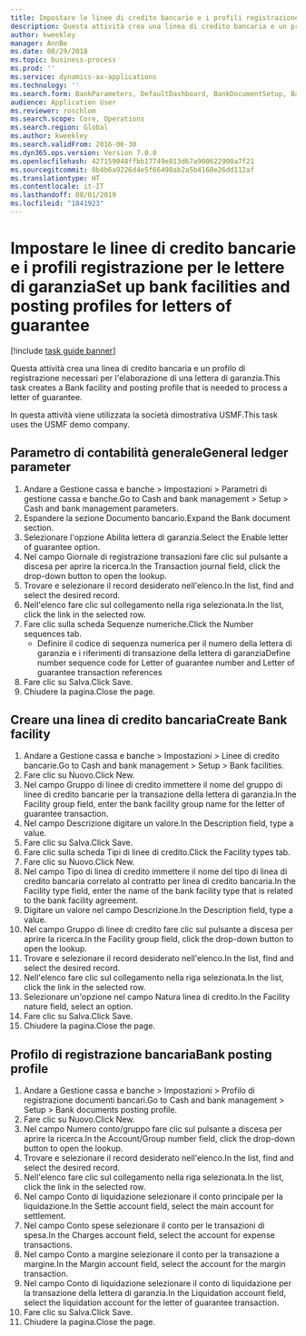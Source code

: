```yaml
---
title: Impostare le linee di credito bancarie e i profili registrazione per le lettere di garanzia
description: Questa attività crea una linea di credito bancaria e un profilo di registrazione necessari per l'elaborazione di una lettera di garanzia.
author: kweekley
manager: AnnBe
ms.date: 08/29/2018
ms.topic: business-process
ms.prod: ''
ms.service: dynamics-ax-applications
ms.technology: ''
ms.search.form: BankParameters, DefaultDashboard, BankDocumentSetup, BankDocumentPosting
audience: Application User
ms.reviewer: roschlom
ms.search.scope: Core, Operations
ms.search.region: Global
ms.author: kweekley
ms.search.validFrom: 2016-06-30
ms.dyn365.ops.version: Version 7.0.0
ms.openlocfilehash: 427159048ffbb17749e813d67a900622900a7f21
ms.sourcegitcommit: 8b4b6a9226d4e5f66498ab2a5b4160e26dd112af
ms.translationtype: HT
ms.contentlocale: it-IT
ms.lasthandoff: 08/01/2019
ms.locfileid: "1841923"
---
```

# <a name="set-up-bank-facilities-and-posting-profiles-for-letters-of-guarantee"></a><span data-ttu-id="76361-103">Impostare le linee di credito bancarie e i profili registrazione per le lettere di garanzia</span><span class="sxs-lookup"><span data-stu-id="76361-103">Set up bank facilities and posting profiles for letters of guarantee</span></span>

[!include [task guide banner](../../includes/task-guide-banner.md)]

<span data-ttu-id="76361-104">Questa attività crea una linea di credito bancaria e un profilo di registrazione necessari per l'elaborazione di una lettera di garanzia.</span><span class="sxs-lookup"><span data-stu-id="76361-104">This task creates a Bank facility and posting profile that is needed to process a letter of guarantee.</span></span>



<span data-ttu-id="76361-105">In questa attività viene utilizzata la società dimostrativa USMF.</span><span class="sxs-lookup"><span data-stu-id="76361-105">This task uses the USMF demo company.</span></span> 




## <a name="general-ledger-parameter"></a><span data-ttu-id="76361-106">Parametro di contabilità generale</span><span class="sxs-lookup"><span data-stu-id="76361-106">General ledger parameter</span></span>
1. <span data-ttu-id="76361-107">Andare a Gestione cassa e banche > Impostazioni > Parametri di gestione cassa e banche.</span><span class="sxs-lookup"><span data-stu-id="76361-107">Go to Cash and bank management > Setup > Cash and bank management parameters.</span></span>
2. <span data-ttu-id="76361-108">Espandere la sezione Documento bancario.</span><span class="sxs-lookup"><span data-stu-id="76361-108">Expand the Bank document section.</span></span>
3. <span data-ttu-id="76361-109">Selezionare l'opzione Abilita lettera di garanzia.</span><span class="sxs-lookup"><span data-stu-id="76361-109">Select the Enable letter of guarantee option.</span></span>
4. <span data-ttu-id="76361-110">Nel campo Giornale di registrazione transazioni fare clic sul pulsante a discesa per aprire la ricerca.</span><span class="sxs-lookup"><span data-stu-id="76361-110">In the Transaction journal field, click the drop-down button to open the lookup.</span></span>
5. <span data-ttu-id="76361-111">Trovare e selezionare il record desiderato nell'elenco.</span><span class="sxs-lookup"><span data-stu-id="76361-111">In the list, find and select the desired record.</span></span>
6. <span data-ttu-id="76361-112">Nell'elenco fare clic sul collegamento nella riga selezionata.</span><span class="sxs-lookup"><span data-stu-id="76361-112">In the list, click the link in the selected row.</span></span>
7. <span data-ttu-id="76361-113">Fare clic sulla scheda Sequenze numeriche.</span><span class="sxs-lookup"><span data-stu-id="76361-113">Click the Number sequences tab.</span></span>
    * <span data-ttu-id="76361-114">Definire il codice di sequenza numerica per il numero della lettera di garanzia e i riferimenti di transazione della lettera di garanzia</span><span class="sxs-lookup"><span data-stu-id="76361-114">Define number sequence code for Letter of guarantee number and Letter of guarantee transaction references</span></span>  
8. <span data-ttu-id="76361-115">Fare clic su Salva.</span><span class="sxs-lookup"><span data-stu-id="76361-115">Click Save.</span></span>
9. <span data-ttu-id="76361-116">Chiudere la pagina.</span><span class="sxs-lookup"><span data-stu-id="76361-116">Close the page.</span></span>

## <a name="create-bank-facility"></a><span data-ttu-id="76361-117">Creare una linea di credito bancaria</span><span class="sxs-lookup"><span data-stu-id="76361-117">Create Bank facility</span></span>
1. <span data-ttu-id="76361-118">Andare a Gestione cassa e banche > Impostazioni > Linee di credito bancarie.</span><span class="sxs-lookup"><span data-stu-id="76361-118">Go to Cash and bank management > Setup > Bank facilities.</span></span>
2. <span data-ttu-id="76361-119">Fare clic su Nuovo.</span><span class="sxs-lookup"><span data-stu-id="76361-119">Click New.</span></span>
3. <span data-ttu-id="76361-120">Nel campo Gruppo di linee di credito immettere il nome del gruppo di linee di credito bancarie per la transazione della lettera di garanzia.</span><span class="sxs-lookup"><span data-stu-id="76361-120">In the Facility group field, enter the bank facility group name for the letter of guarantee transaction.</span></span>
4. <span data-ttu-id="76361-121">Nel campo Descrizione digitare un valore.</span><span class="sxs-lookup"><span data-stu-id="76361-121">In the Description field, type a value.</span></span>
5. <span data-ttu-id="76361-122">Fare clic su Salva.</span><span class="sxs-lookup"><span data-stu-id="76361-122">Click Save.</span></span>
6. <span data-ttu-id="76361-123">Fare clic sulla scheda Tipi di linee di credito.</span><span class="sxs-lookup"><span data-stu-id="76361-123">Click the Facility types tab.</span></span>
7. <span data-ttu-id="76361-124">Fare clic su Nuovo.</span><span class="sxs-lookup"><span data-stu-id="76361-124">Click New.</span></span>
8. <span data-ttu-id="76361-125">Nel campo Tipo di linea di credito immettere il nome del tipo di linea di credito bancaria correlato al contratto per linea di credito bancaria.</span><span class="sxs-lookup"><span data-stu-id="76361-125">In the Facility type field, enter the name of the bank facility type that is related to the bank facility agreement.</span></span>
9. <span data-ttu-id="76361-126">Digitare un valore nel campo Descrizione.</span><span class="sxs-lookup"><span data-stu-id="76361-126">In the Description field, type a value.</span></span>
10. <span data-ttu-id="76361-127">Nel campo Gruppo di linee di credito fare clic sul pulsante a discesa per aprire la ricerca.</span><span class="sxs-lookup"><span data-stu-id="76361-127">In the Facility group field, click the drop-down button to open the lookup.</span></span>
11. <span data-ttu-id="76361-128">Trovare e selezionare il record desiderato nell'elenco.</span><span class="sxs-lookup"><span data-stu-id="76361-128">In the list, find and select the desired record.</span></span>
12. <span data-ttu-id="76361-129">Nell'elenco fare clic sul collegamento nella riga selezionata.</span><span class="sxs-lookup"><span data-stu-id="76361-129">In the list, click the link in the selected row.</span></span>
13. <span data-ttu-id="76361-130">Selezionare un'opzione nel campo Natura linea di credito.</span><span class="sxs-lookup"><span data-stu-id="76361-130">In the Facility nature field, select an option.</span></span>
14. <span data-ttu-id="76361-131">Fare clic su Salva.</span><span class="sxs-lookup"><span data-stu-id="76361-131">Click Save.</span></span>
15. <span data-ttu-id="76361-132">Chiudere la pagina.</span><span class="sxs-lookup"><span data-stu-id="76361-132">Close the page.</span></span>

## <a name="bank-posting-profile"></a><span data-ttu-id="76361-133">Profilo di registrazione bancaria</span><span class="sxs-lookup"><span data-stu-id="76361-133">Bank posting profile</span></span>
1. <span data-ttu-id="76361-134">Andare a Gestione cassa e banche > Impostazioni > Profilo di registrazione documenti bancari.</span><span class="sxs-lookup"><span data-stu-id="76361-134">Go to Cash and bank management > Setup > Bank documents posting profile.</span></span>
2. <span data-ttu-id="76361-135">Fare clic su Nuovo.</span><span class="sxs-lookup"><span data-stu-id="76361-135">Click New.</span></span>
3. <span data-ttu-id="76361-136">Nel campo Numero conto/gruppo fare clic sul pulsante a discesa per aprire la ricerca.</span><span class="sxs-lookup"><span data-stu-id="76361-136">In the Account/Group number field, click the drop-down button to open the lookup.</span></span>
4. <span data-ttu-id="76361-137">Trovare e selezionare il record desiderato nell'elenco.</span><span class="sxs-lookup"><span data-stu-id="76361-137">In the list, find and select the desired record.</span></span>
5. <span data-ttu-id="76361-138">Nell'elenco fare clic sul collegamento nella riga selezionata.</span><span class="sxs-lookup"><span data-stu-id="76361-138">In the list, click the link in the selected row.</span></span>
6. <span data-ttu-id="76361-139">Nel campo Conto di liquidazione selezionare il conto principale per la liquidazione.</span><span class="sxs-lookup"><span data-stu-id="76361-139">In the Settle account field, select the main account for settlement.</span></span>
7. <span data-ttu-id="76361-140">Nel campo Conto spese selezionare il conto per le transazioni di spesa.</span><span class="sxs-lookup"><span data-stu-id="76361-140">In the Charges account field, select the account for expense transactions.</span></span>
8. <span data-ttu-id="76361-141">Nel campo Conto a margine selezionare il conto per la transazione a margine.</span><span class="sxs-lookup"><span data-stu-id="76361-141">In the Margin account field, select the account for the margin transaction.</span></span>
9. <span data-ttu-id="76361-142">Nel campo Conto di liquidazione selezionare il conto di liquidazione per la transazione della lettera di garanzia.</span><span class="sxs-lookup"><span data-stu-id="76361-142">In the Liquidation account field, select the liquidation account for the letter of guarantee transaction.</span></span> 
10. <span data-ttu-id="76361-143">Fare clic su Salva.</span><span class="sxs-lookup"><span data-stu-id="76361-143">Click Save.</span></span>
11. <span data-ttu-id="76361-144">Chiudere la pagina.</span><span class="sxs-lookup"><span data-stu-id="76361-144">Close the page.</span></span>

